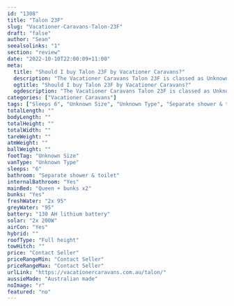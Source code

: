 ```yaml
---
id: "1308"
title: "Talon 23F"
slug: "Vacationer-Caravans-Talon-23F"
draft: "false"
author: "Sean"
seealsolinks: "1"
section: "review"
date: "2022-10-10T22:00:09+11:00"
meta:
  title: "Should I buy Talon 23F by Vacationer Caravans?"
  description: "The Vacationer Caravans Talon 23F is classed as Unknown Type, and sleeps 6 people. It is Australian made and comes in at Unknown Size. It generally has Separate shower & toilet."
  ogtitle: "Should I buy Talon 23F by Vacationer Caravans?"
  ogdescription: "The Vacationer Caravans Talon 23F is classed as Unknown Type, and sleeps 6 people. It is Australian made and comes in at Unknown Size. It generally has Separate shower & toilet."
categories: ["Vacationer Caravans"]
tags: ["Sleeps 6", "Unknown Size", "Unknown Type", "Separate shower & toilet", "Full height", "Price Unknown", "Australian made"]
totalLength: ""
bodyLength: ""
totalHeight: ""
totalWidth: ""
tareWeight: ""
atmWeight: ""
ballWeight: ""
footTag: "Unknown Size"
vanType: "Unknown Type"
sleeps: "6"
bathroom: "Separate shower & toilet"
internalBathroom: "Yes"
mainBed: "Queen + bunks x2"
bunks: "Yes"
freshWater: "2x 95"
greyWater: "95"
battery: "130 AH lithium battery"
solar: "2x 200W"
airCon: "Yes"
hybrid: ""
roofType: "Full height"
towHitch: ""
price: "Contact Seller"
priceRangeMin: "Contact Seller"
priceRangeMax: "Contact Seller"
urlLink: "https://vacationercaravans.com.au/talon/"
aussieMade: "Australian made"
noImage: "r"
featured: "no"
---
```

